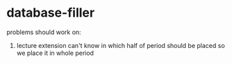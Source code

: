 # database-filler
problems should work on:
1. lecture extension can't know in which half of period should be placed so we place it in whole period
